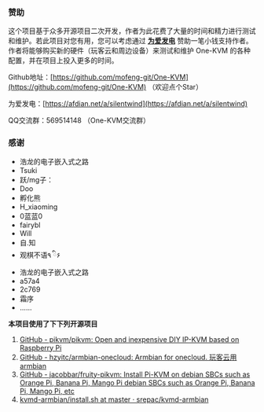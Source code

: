 ### **赞助**

这个项目基于众多开源项目二次开发，作者为此花费了大量的时间和精力进行测试和维护。若此项目对您有用，您可以考虑通过 **[为爱发电](https://afdian.net/a/silentwind)** 赞助一笔小钱支持作者。作者将能够购买新的硬件（玩客云和周边设备）来测试和维护 One-KVM 的各种配置，并在项目上投入更多的时间。

Github地址：[https://github.com/mofeng-git/One-KVM](https://github.com/mofeng-git/One-KVM) （欢迎点个Star）

为爱发电：[https://afdian.net/a/silentwind](https://afdian.net/a/silentwind)

QQ交流群：569514148 （One-KVM交流群）

### **感谢**

- 浩龙的电子嵌入式之路
- Tsuki
- 跃/mg子：
- Doo
- 孵化熊
- H_xiaoming
- 0蓝蓝0
- fairybl
- Will
- 自.知
- 观棋不语٩ ི۶
- 浩龙的电子嵌入式之路
- a57a4
- 2c769
- 霜序
- ......

**本项目使用了下下列开源项目**

1. [GitHub - pikvm/pikvm: Open and inexpensive DIY IP-KVM based on Raspberry Pi](https://github.com/pikvm/pikvm)
2. [GitHub - hzyitc/armbian-onecloud: Armbian for onecloud. 玩客云用armbian](https://github.com/hzyitc/armbian-onecloud/)
3. [GitHub - jacobbar/fruity-pikvm: Install Pi-KVM on debian SBCs such as Orange Pi, Banana Pi, Mango Pi debian SBCs such as Orange Pi, Banana Pi, Mango Pi, etc](https://github.com/jacobbar/fruity-pikvm)
4.  [kvmd-armbian/install.sh at master · srepac/kvmd-armbian](https://github.com/srepac/kvmd-armbian/blob/master/install.sh)